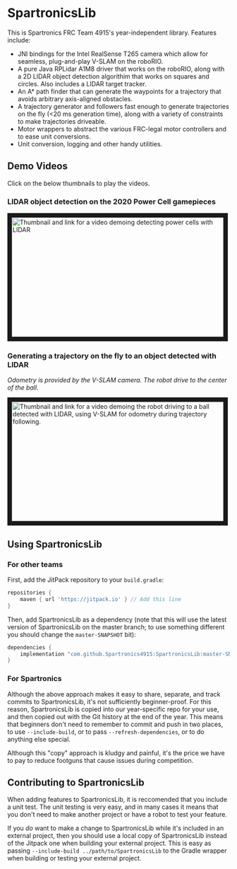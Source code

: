 # SpartronicsLib

This is Spartronics FRC Team 4915's year-independent library. Features include:
 - JNI bindings for the Intel RealSense T265 camera which allow for seamless, plug-and-play V-SLAM on the roboRIO.
 - A pure Java RPLidar A1M8 driver that works on the roboRIO, along with a 2D LIDAR object detection algorithim that works on squares and circles. Also includes a LIDAR target tracker.
 - An A\* path finder that can generate the waypoints for a trajectory that avoids arbitrary axis-aligned obstacles.
 - A trajectory generator and followers fast enough to generate trajectories on the fly (<20 ms generation time), along with a variety of constraints to make trajectories driveable.
 - Motor wrappers to abstract the various FRC-legal motor controllers and to ease unit conversions.
 - Unit conversion, logging and other handy utilities.

## Demo Videos
Click on the below thumbnails to play the videos.

### LIDAR object detection on the 2020 Power Cell gamepieces
<a href="http://www.youtube.com/watch?feature=player_embedded&v=fzdhYzALs-o" target="_blank"><img src="https://raw.githubusercontent.com/Spartronics4915/SpartronicsLib/master/readme_images/lidar_demo.gif" alt="Thumbnail and link for a video demoing detecting power cells with LIDAR" width="480" height="270" border="10" /></a>

### Generating a trajectory on the fly to an object detected with LIDAR
_Odometry is provided by the V-SLAM camera. The robot drive to the center of the ball._

<a href="http://www.youtube.com/watch?feature=player_embedded&v=4HTlq_ENjXw" target="_blank"><img src="https://raw.githubusercontent.com/Spartronics4915/SpartronicsLib/master/readme_images/path_to_ball.gif" alt="Thumbnail and link for a video demoing the robot driving to a ball detected with LIDAR, using V-SLAM for odometry during trajectory following." width="480" height="270" border="10" /></a>

## Using SpartronicsLib
### For other teams
First, add the JitPack repository to your `build.gradle`:
```groovy
repositories {
    maven { url 'https://jitpack.io' } // Add this line
}
```

Then, add SpartronicsLib as a dependency (note that this will use the latest version of SpartronicsLib on the master branch; to use something different you should change the `master-SNAPSHOT` bit):
```groovy
dependencies {
    implementation "com.github.Spartronics4915:SpartronicsLib:master-SNAPSHOT"
}
```
### For Spartronics
Although the above approach makes it easy to share, separate, and track commits to SpartronicsLib, it's not sufficiently beginner-proof. For this reason, SpartronicsLib is copied into our year-specific repo for your use, and then copied out with the Git history at the end of the year. This means that beginners don't need to remember to commit and push in two places, to use `--include-build`, or to pass `--refresh-dependencies`, or to do anything else special.

Although this "copy" approach is kludgy and painful, it's the price we have to pay to reduce footguns that cause issues during competition. 

## Contributing to SpartronicsLib
When adding features to SpartronicsLib, it is reccomended that you include a unit test. The unit testing is very easy, and in many cases it means that you don't need to make another project or have a robot to test your feature.

If you *do* want to make a change to SpartronicsLib while it's included in an external project, then you should use a local copy of SpartronicsLib instead of the Jitpack one when building your external project. This is easy as passing `--include-build ../path/to/SpartronicsLib` to the Gradle wrapper when building or testing your external project.
